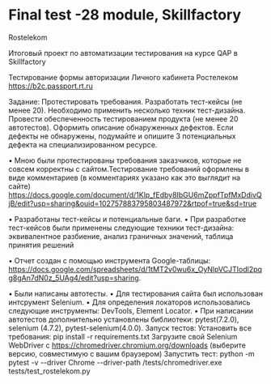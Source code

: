 # Final test -28 module, Skillfactory

Rostelekom

Итоговый проект по автоматизации тестирования на курсе QAP в Skillfactory

Тестирование формы авторизации Личного кабинета Ростелеком https://b2c.passport.rt.ru

Задание: Протестировать требования. Разработать тест-кейсы (не менее 20). Необходимо применить несколько техник тест-дизайна. Провести обеспеченность тестированием продукта (не менее 20 автотестов). Оформить описание обнаруженных дефектов. Если дефекты не обнаружены, подумайте и опишите 3 потенциальных дефекта на специализированном ресурсе.

• Мною были протестированы требования заказчиков, которые не совсем корректны с сайтом.Тестирование требований оформлены в виде комментариев (в комментариях указано как это выглядит на сайте) https://docs.google.com/document/d/1Klp_fEdby8IbGU6mZppfTpfMxDdivQjB/edit?usp=sharing&ouid=102757883795803487972&rtpof=true&sd=true

• Разработаны тест-кейсы и потенциальные баги. • При разработке тест-кейсов были применены следующие техники тест-дизайна: эквивалентное разбиение, анализ граничных значений, таблица принятия решений

• Отчет создан с помощью инструмента Google-таблицы: https://docs.google.com/spreadsheets/d/1tMT2v0wu6x_OyNlpVCJTIodl2pqg8gAn7dN0z_5UAg4/edit?usp=sharing.

• Были написаны автотесты. • Для тестирования сайта был использован интсрумент Selenium. • Для определения локаторов использовались следующие инструменты: DevTools, Element Locator. • При написании автотестов дополнительно установлены библиотеки: pytest(7.2.0), selenium (4.7.2), pytest-selenium(4.0.0). Запуск тестов: Установить все требования: pip install -r requirements.txt Загрузите свой Selenium WebDriver с https://chromedriver.chromium.org/downloads (выберите версию, совместимую с вашим браузером) Запустить тест: python -m pytest -v --driver Chrome --driver-path /tests/chromedriver.exe tests/test_rostelekom.py

